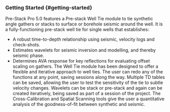### Getting Started {#getting-started}


Pre-Stack Pro 5.0 features a Pre-stack Well Tie module to tie synthetic angle gathers or stacks to surface or borehole seismic around the well. 
It is a fully-functioning pre-stack well tie for single wells that establishes:
* A robust time-to-depth relationship using seismic, velocity logs and check-shots.
* Estimates wavelets for seismic inversion and modelling, and thereby seismic phase.
* Determines AVA response for key reflections for evaluating offset scaling on gathers.
The Well Tie module has been designed to offer a flexible and iterative approach to well ties. The user can redo any of the functions at any point, saving sessions along the way. Multiple TD tables can be saved, allowing the user to test the sensitivity of the tie to subtle velocity changes. Wavelets can be stack or pre-stack and again can be created iteratively, being saved as part of a session of the project.
The Cross-Calibration and Spatial Scanning tools give the user a quantitative analysis of the goodness-of-fit between synthetic and seismic.


